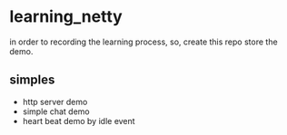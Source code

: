 # learning_netty
in order to recording the learning process, so, create this repo store the demo.

## simples
* http server demo
* simple chat demo
* heart beat demo by idle event